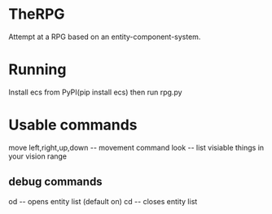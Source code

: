 # TheRPG
Attempt at a RPG based on an entity-component-system.
# Running
Install ecs from PyPI(pip install ecs) then run rpg.py
# Usable commands
move left,right,up,down -- movement command
look -- list visiable things in your vision range
## debug commands
od -- opens entity list (default on)
cd -- closes entity list
